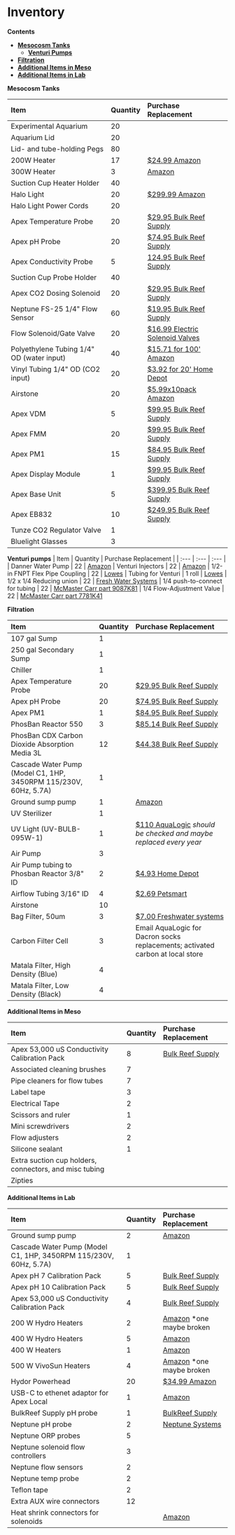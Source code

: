 # Inventory

**Contents**  
- [**Mesocosm Tanks**](#Mesocosm_Tanks)  
  - [**Venturi Pumps**](#Venturi_Pumps)
- [**Filtration**](#Filtration)  
- [**Additional Items in Meso**](#Additional_Items_in_Meso)
- [**Additional Items in Lab**](#Additional_Items_in_Lab)
  
  
<a name="Mesocosm_Tanks"></a> **Mesocosm Tanks**

| Item | Quantity | Purchase Replacement |
| :--- | :--- | :--- |
| Experimental Aquarium | 20 | 
| Aquarium Lid | 20 | 
| Lid- and tube-holding Pegs | 80 |
| 200W Heater | 17 | [$24.99 Amazon](https://www.amazon.com/Hydor-Submersible-Glass-Aquarium-Heater/dp/B00061UQ7K) |
| 300W Heater | 3 | [Amazon](https://www.amazon.com/INKBIRDPLUS-Submersible-Thermostat-Temperature-Controller/dp/B095VRTSMJ/ref=sr_1_11?crid=13FV6UBTFJO2M&keywords=300+w+aquarium+heater&qid=1664836879&qu=eyJxc2MiOiI0LjA4IiwicXNhIjoiMy42MiIsInFzcCI6IjIuODEifQ%3D%3D&sprefix=300+W+aquariu%2Caps%2C143&sr=8-11) |
| Suction Cup Heater Holder | 40 |
| Halo Light | 20 | [$299.99 Amazon](https://www.amazon.com/Aquatic-Life-Halo-Basic-Fixture/dp/B00T6FGDJW) |
| Halo Light Power Cords | 20 |
| Apex Temperature Probe | 20 | [$29.95 Bulk Reef Supply](https://www.bulkreefsupply.com/temperature-probe-neptune-systems.html) |
| Apex pH Probe | 20 | [$74.95 Bulk Reef Supply](https://www.bulkreefsupply.com/lab-grade-double-junction-ph-probe-neptune-systems.html) |
| Apex Conductivity Probe | 5 | [124.95 Bulk Reef Supply](https://www.bulkreefsupply.com/neptune-systems-lab-grade-conductivity-probe.html) |
| Suction Cup Probe Holder | 40 |
| Apex CO2 Dosing Solenoid | 20 | [$29.95 Bulk Reef Supply](https://www.bulkreefsupply.com/sv-1-solenoid-valve-neptune-systems.html) |
| Neptune FS-25 1/4" Flow Sensor | 60 | [$19.95 Bulk Reef Supply](https://www.bulkreefsupply.com/1-4-flow-sensor-fs25-neptune-systems.html) |
| Flow Solenoid/Gate Valve | 20 | [$16.99 Electric Solenoid Valves](https://www.electricsolenoidvalves.com/1-4-120v-ac-electric-plastic-solenoid-valve/) |
| Polyethylene Tubing 1/4" OD (water input) | 40 | [$15.71 for 100' Amazon](https://www.amazon.com/Dixon-0817-Polyethylene-DI087002-Natural/dp/B00LT0T3MG/ref=sr_1_4?crid=ETZJL4UXADQY&dchild=1&keywords=polyethylene+tubing+1%2F4+od&qid=1590806141&sprefix=polyethylene+tubing%2Caps%2C211&sr=8-4#feature-bullets-btf)
| Vinyl Tubing 1/4" OD (CO2 input) | 20 | [$3.92 for 20' Home Depot](https://www.homedepot.com/p/Everbilt-1-4-in-O-D-x-1-6-in-I-D-x-20-ft-Clear-PVC-Vinyl-Tubing-701968/207144351)
| Airstone | 20 | [$5.99x10pack Amazon](https://www.amazon.com/Pawfly-Cylinder-Diffuser-Airstones-Hydroponics/dp/B075QCWGZQ/ref=sr_1_5?crid=3EXLLKKDA2NYZ&keywords=airstones+for+aquariums&qid=1572983301&sprefix=airstone%2Caps%2C197&sr=8-5) |
| Apex VDM | 5 | [$99.95 Bulk Reef Supply](https://www.bulkreefsupply.com/led-pumps-control-module-vdm-neptune-systems.html) |
| Apex FMM | 20 | [$99.95 Bulk Reef Supply](https://www.bulkreefsupply.com/fmm-fluid-monitoring-module-neptune-systems.html) |
| Apex PM1 | 15 | [$84.95 Bulk Reef Supply](https://www.bulkreefsupply.com/ph-orp-probe-module-pm1-neptune-systems.html) |
| Apex Display Module | 1 | [$99.95 Bulk Reef Supply](https://www.bulkreefsupply.com/apex-display-module-neptune-systems.html) |
| Apex Base Unit | 5 | [$399.95 Bulk Reef Supply](https://www.bulkreefsupply.com/apex-controller-base-unit-neptune-systems.html) |
| Apex EB832 | 10 | [$249.95 Bulk Reef Supply](https://www.bulkreefsupply.com/energybar-832-neptune-systems.html) |
| Tunze CO2 Regulator Valve | 1 |
| Bluelight Glasses | 3 |

<a name="Venturi_pumps"></a> **Venturi pumps**
| Item | Quantity | Purchase Replacement |
| :--- | :--- | :--- |
| Danner Water Pump | 22 | [Amazon](https://www.amazon.com/Manufacturing-Pondmaster-Pond-Mag-Magnetic-18-Foot/dp/B0002564LW/ref=sr_1_1?crid=2YRXCIQT8IZUQ&keywords=Danner+Manufacturing%2C+Inc.+2525+Pondmaster+Model+5+Pump%2C+2525%2C+Black&qid=1650055267&sprefix=danner+manufacturing%2C+inc.+2525+pondmaster+model+5+pump%2C+2525%2C+black%2Caps%2C146&sr=8-1)
| Venturi Injectors | 22 | [Amazon](https://www.amazon.com/Venturi-Fertilizer-Injectors-Agriculture-Irrigation/dp/B01KO1C80O/ref=sr_1_4?crid=ZFFCDESNXT5U&keywords=G1%2F2+Irrigation+Fertilizer+Venturi+Fertilizer+Injector+Switch+Water+Tube+Kit&qid=1645827269&sprefix=g1%2F2+irrigation+fertilizer+venturi+fertilizer+injector+switch+water+tube+kit%2Caps%2C181&sr=8-4)
| 1/2-in FNPT Flex Pipe Coupling | 22 | [Lowes](https://www.lowes.com/pd/Orbit-Barbed-x-1-2-in-FNPT-Flex-Pipe-Coupling/3424698)
| Tubing for Venturi | 1 roll | [Lowes](https://www.lowes.com/pd/EZ-FLO-3-8-in-Inner-Diameter-x-10-ft-PVC-Clear-Vinyl-Tubing/1000365031)
| 1/2 x 1/4 Reducing union | 22 | [Fresh Water Systems](https://www.freshwatersystems.com/products/john-guest-reducing-union-1-2-x-1-4)
| 1/4 push-to-connect for tubing | 22 | [McMaster Carr part 9087K81](https://www.mcmaster.com/push-to-connect-tube-fittings/shape~tee/push-to-connect-fittings-for-plastic-tubing-food-and-beverage/for-tube-od~1-4/type~connector/)
| 1/4 Flow-Adjustment Value | 22 | [McMaster Carr part 7781K41](https://www.mcmaster.com/catalog/128/533)

<a name="Filtration"></a> **Filtration**

| Item | Quantity | Purchase Replacement |
| :--- | :--- | :--- |
| 107 gal Sump | 1 |
| 250 gal Secondary Sump | 1 |
| Chiller | 1 |
| Apex Temperature Probe | 20 | [$29.95 Bulk Reef Supply](https://www.bulkreefsupply.com/temperature-probe-neptune-systems.html) |
| Apex pH Probe | 20 | [$74.95 Bulk Reef Supply](https://www.bulkreefsupply.com/lab-grade-double-junction-ph-probe-neptune-systems.html) |
| Apex PM1 | 1 | [$84.95 Bulk Reef Supply](https://www.bulkreefsupply.com/ph-orp-probe-module-pm1-neptune-systems.html) |
| PhosBan Reactor 550 | 3 | [$85.14 Bulk Reef Supply](https://www.bulkreefsupply.com/phosban-reactor-550.html) |
| PhosBan CDX Carbon Dioxide Absorption Media 3L | 12 | [$44.38 Bulk Reef Supply](https://www.bulkreefsupply.com/cdx-carbon-dioxide-adsorption-media-two-little-fishies.html) |
| Cascade Water Pump (Model C1, 1HP, 3450RPM 115/230V, 60Hz, 5.7A) | 1 | 
| Ground sump pump | 1 | [Amazon](https://www.amazon.com/dp/B07MW2C546?psc=1&ref=ppx_yo2ov_dt_b_product_details)
| UV Sterilizer | 1 | 
| UV Light (UV-BULB-095W-1) | 1 | [$110 AquaLogic](https://aqualogicinc.com/product/aqua-logic-uv-lamps/) *should be checked and maybe replaced every year*
| Air Pump | 3 | 
| Air Pump tubing to Phosban Reactor 3/8" ID | 2 | [$4.93 Home Depot](https://www.homedepot.com/p/UDP-3-8-in-I-D-x-1-2-in-O-D-x-10-ft-Clear-Vinyl-Tubing-T10006008/304185141) |
| Airflow Tubing 3/16" ID | 4 | [$2.69 Petsmart](https://www.petsmart.com/fish/filters-and-pumps/air-and-water-pumps/grreat-choice-airline-tubing-5202767.html) |
| Airstone | 10 |
| Bag Filter, 50um | 3 |[$7.00 Freshwater systems](https://www.freshwatersystems.com/products/pentek-420-polypro-felt-bag-50-micron)
| Carbon Filter Cell | 3 | Email AquaLogic for Dacron socks replacements; activated carbon at local store
| Matala Filter, High Density (Blue) | 4 |
| Matala Filter, Low Density (Black) | 4 |

<a name="Additional_Items_in_Meso"></a> **Additional Items in Meso**

| Item | Quantity | Purchase Replacement |
| :--- | :--- | :--- |
| Apex 53,000 uS Conductivity Calibration Pack | 8 | [Bulk Reef Supply](https://www.bulkreefsupply.com/probe-calibration-kit-ph-7-0-ph-10-0-salinity-53000us-neptune-systems.html) |
| Associated cleaning brushes | 7 | 
| Pipe cleaners for flow tubes | 7 | 
| Label tape | 3 | 
| Electrical Tape | 2 | 
| Scissors and ruler | 1 | 
| Mini screwdrivers | 2 | 
| Flow adjusters | 2 | 
| Silicone sealant | 1 |
| Extra suction cup holders, connectors, and misc tubing |
| Zipties |


<a name="Additional_Items_in_Lab"></a> **Additional Items in Lab**

| Item | Quantity | Purchase Replacement |
| :--- | :--- | :--- |
| Ground sump pump | 2 | [Amazon](https://www.amazon.com/dp/B07MW2C546?psc=1&ref=ppx_yo2ov_dt_b_product_details)
| Cascade Water Pump (Model C1, 1HP, 3450RPM 115/230V, 60Hz, 5.7A) | 1 | 
| Apex pH 7 Calibration Pack | 5 | [Bulk Reef Supply](https://www.bulkreefsupply.com/probe-calibration-kit-ph-7-0-ph-10-0-salinity-53000us-neptune-systems.html) |
| Apex pH 10 Calibration Pack | 5 | [Bulk Reef Supply](https://www.bulkreefsupply.com/probe-calibration-kit-ph-7-0-ph-10-0-salinity-53000us-neptune-systems.html) |
| Apex 53,000 uS Conductivity Calibration Pack | 4 | [Bulk Reef Supply](https://www.bulkreefsupply.com/probe-calibration-kit-ph-7-0-ph-10-0-salinity-53000us-neptune-systems.html) |
| 200 W Hydro Heaters | 2 | [Amazon](https://www.amazon.com/Hydor-Submersible-Glass-Aquarium-Heater/dp/B00061UQ7K) *one maybe broken |
| 400 W Hydro Heaters | 5 | [Amazon](https://www.amazon.com/Hydor-Submersible-Glass-Aquarium-Heater/dp/B0006JLPFO/ref=sr_1_2?crid=BCFXEM3W4BLB&keywords=400+watt+hydro+heater&qid=1664836684&qu=eyJxc2MiOiIxLjUxIiwicXNhIjoiMC4wMCIsInFzcCI6IjAuMDAifQ%3D%3D&s=pet-supplies&sprefix=400+watt+hydro+heat%2Cpets%2C179&sr=1-2) |
| 400 W Heaters | 1 | [Amazon](https://www.amazon.com/dp/B08VNGG88D?psc=1&ref=ppx_yo2ov_dt_b_product_details) |
| 500 W VivoSun Heaters | 4 | [Amazon](https://www.amazon.com/VIVOSUN-Submersible-Intelligent-Temperature-Over-Temperature/dp/B0B67GXYHM/ref=sr_1_5?crid=3UG470OOQWSSE&keywords=500+W+VivoSun+aquarium&qid=1664836737&qu=eyJxc2MiOiIwLjI1IiwicXNhIjoiMC4wMCIsInFzcCI6IjAuMDAifQ%3D%3D&sprefix=500+w+vivosun+aquarium%2Caps%2C106&sr=8-5) *one maybe broken |
| Hydor Powerhead | 20 | [$34.99 Amazon](https://www.amazon.com/Hydor-Koralia-Nano-Aquarium-Circulation/dp/B0036S70ZG/ref=sr_1_2?keywords=hydor+powerhead&qid=1572981966&s=pet-supplies&sr=1-2) |
| USB-C to ethenet adaptor for Apex Local | 1 | [Amazon](https://www.amazon.com/dp/B0837QGZMY?psc=1&ref=ppx_yo2ov_dt_b_product_details)
| BulkReef Supply pH probe | 1 | [BulkReef Supply](https://www.bulkreefsupply.com/brs-double-junction-lab-grade-ph-probe.html)
| Neptune pH probe | 2 | [Neptune Systems](https://www.bulkreefsupply.com/lab-grade-double-junction-ph-probe-neptune-systems.html)
| Neptune ORP probes | 5 |
| Neptune solenoid flow controllers | 3 |
| Neptune flow sensors | 2 |
| Neptune temp probe | 2 |
| Teflon tape | 2 |
| Extra AUX wire connectors | 12 | 
| Heat shrink connectors for solenoids | | [Amazon](https://www.amazon.com/gp/product/B09F3S8MWR/ref=ppx_yo_dt_b_search_asin_title?ie=UTF8&psc=1) 




